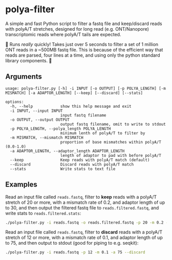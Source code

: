 # polya-filter
A simple and fast Python script to filter a fastq file and keep/discard reads with polyA/T stretches, designed for long read (e.g. ONT/Nanopore) transcriptomic reads where polyA/T tails are expected.

🏃 Runs *really* quickly! Takes just over 5 seconds to filter a set of 1 million ONT reads in a ~500MB fastq file. This is because of the efficient way that reads are parsed, four lines at a time, and using only the python standard library components. 🏃

## Arguments

```
usage: polya-filter.py [-h] -i INPUT [-o OUTPUT] [-p POLYA_LENGTH] [-m MISMATCH] [-a ADAPTOR_LENGTH] [--keep] [--discard] [--stats]

options:
  -h, --help            show this help message and exit
  -i INPUT, --input INPUT
                        input fastq filename
  -o OUTPUT, --output OUTPUT
                        output fastq filename, omit to write to stdout
  -p POLYA_LENGTH, --polya_length POLYA_LENGTH
                        minimum lenth of polyA/T to filter by
  -m MISMATCH, --mismatch MISMATCH
                        proportion of base mismatches within polyA/T (0.0-1.0)
  -a ADAPTOR_LENGTH, --adaptor_length ADAPTOR_LENGTH
                        length of adaptor to pad with before polyA/T
  --keep                Keep reads with polyA/T match (default)
  --discard             Discard reads with polyA/T match
  --stats               Write stats to text file
  ```

## Examples

Read an input file called `reads.fastq`, filter to **keep** reads with a polyA/T stretch of 20 or more, with a mismatch rate of 0.2, and adaptor length of up to 30, and then output the filtered fastq file to `reads.filtered.fastq`, and write stats to `reads.filtered.stats`:

```bash
./polya-filter.py -i reads.fastq -o reads.filtered.fastq -p 20 -m 0.2 -a 30 --keep --stats
```

Read an input file called `reads.fastq`, filter to **discard** reads with a polyA/T stretch of 12 or more, with a mismatch rate of 0.1, and adaptor length of up to 75, and then output to stdout (good for piping to e.g. seqkit):

```bash
./polya-filter.py -i reads.fastq -p 12 -m 0.1 -a 75 --discard
```